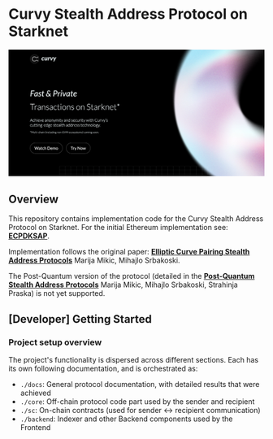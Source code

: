 # Curvy Stealth Address Protocol on Starknet

![](./docs/assets/demo-banner.png)

## Overview

This repository contains implementation code for the Curvy Stealth Address Protocol on Starknet. For the initial Ethereum implementation see: [**ECPDKSAP**](https://github.com/0x3327/ecpdksap).

Implementation follows the original paper: [**Elliptic Curve Pairing Stealth Address Protocols**](https://arxiv.org/abs/2312.12131)
Marija Mikic, Mihajlo Srbakoski.

The Post-Quantum version of the protocol (detailed in the [**Post-Quantum Stealth Address Protocols**](https://eprint.iacr.org/2025/112) Marija Mikic, Mihajlo Srbakoski, Strahinja Praska) is not yet supported.

## [Developer] Getting Started

### Project setup overview

The project's functionality is dispersed across different sections. Each has its own following documentation, and is orchestrated as:

- `./docs`: General protocol documentation, with detailed results that were achieved
- `./core`: Off-chain protocol code part used by the sender and recipient
- `./sc`: On-chain contracts (used for sender <-> recipient communication)
- `./backend`: Indexer and other Backend components used by the Frontend
